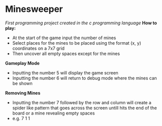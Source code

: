 # Minesweeper
*First programming project created in the c programming language*
**How to play:**
- At the start of the game input the number of mines 
- Select places for the mines to be placed using the format (x, y) coordinates on a 7x7 grid 
- Then uncover all empty spaces except for the mines

**Gameplay Mode**
- Inputting the number 5 will display the game screen
- Inputting the number 6 will return to debug mode where the mines can be shown 

**Removing Mines**
- Inputting the number 7 followed by the row and column will create a spider like pattern that goes across the screen untill hits the end of the board or a mine revealing empty spaces
- e.g. 7 1 1
